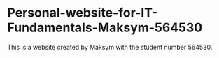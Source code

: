 # Personal-website-for-IT-Fundamentals-Maksym-564530
This is a website created by Maksym with the student number 564530.
